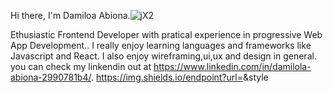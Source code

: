  Hi there, I'm Damiloa Abiona.![jX2](https://user-images.githubusercontent.com/99470227/192182476-868265fa-2315-4e21-a19f-3d969bed1a5d.gif)

 Ethusiastic Frontend Developer with pratical experience in progressive Web App Development.. I really enjoy learning languages and frameworks like Javascript  and React. I also enjoy wireframing,ui,ux and design in general. you can check my linkendin out at https://www.linkedin.com/in/damilola-abiona-2990781b4/.
 https://img.shields.io/endpoint?url=<URL>&style<STYLE>
 [![Anurag's GitHub stats](https://github-readme-stats.vercel.app/api?username=DamilolaAbiona)](https://github.com/anuraghazra/github-readme-stats)

